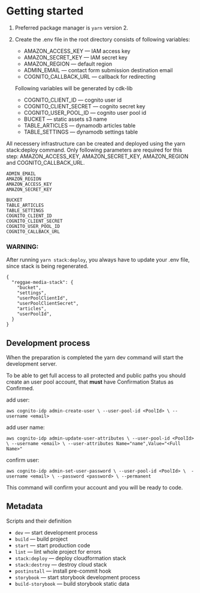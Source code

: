 # Getting started
1. Preferred package manager is `yarn` version 2.
2. Create the .env file in the root directory consists of following variables:

    - AMAZON_ACCESS_KEY —  IAM access key
    - AMAZON_SECRET_KEY — IAM secret key
    - AMAZON_REGION — default region
    - ADMIN_EMAIL — contact form submission destination email
    - COGNITO_CALLBACK_URL — callback for redirecting

    Following variables will be generated by cdk-lib

    - COGNITO_CLIENT_ID — cognito user id
    - COGNITO_CLIENT_SECRET — cognito secret key
    - COGNITO_USER_POOL_ID — cognito user pool id
    - BUCKET — static assets s3 name
    - TABLE_ARTICLES — dynamodb articles table
    - TABLE_SETTINGS — dynamodb settings table

All necessery infrastructure can be created and deployed using the yarn stack:deploy command. Only following parameters are required for this step: AMAZON_ACCESS_KEY, AMAZON_SECRET_KEY, AMAZON_REGION and COGNITO_CALLBACK_URL.

```
ADMIN_EMAIL
AMAZON_REGION
AMAZON_ACCESS_KEY
AMAZON_SECRET_KEY

BUCKET
TABLE_ARTICLES
TABLE_SETTINGS
COGNITO_CLIENT_ID
COGNITO_CLIENT_SECRET
COGNITO_USER_POOL_ID
COGNITO_CALLBACK_URL
```

### WARNING:
After running `yarn stack:deploy`, you always have to update your .env file, since stack is being regenerated.

```
{
  "reggae-media-stack": {
    "bucket",
    "settings",
    "userPoolClientId",
    "userPoolClientSecret",
    "articles",
    "userPoolId",
  }
}
```

## Development process
When the preparation is completed the yarn dev command will start the development server.

To be able to get full access to all protected and public paths you should create an user pool account, that **must** have Confirmation Status as Confirmed.

add user:

```
aws cognito-idp admin-create-user \ --user-pool-id <PoolId> \ --username <email>
```

add user name:

```
aws cognito-idp admin-update-user-attributes \ --user-pool-id <PoolId> \ --username <email> \ --user-attributes Name="name",Value="<Full Name>"
```

confirm user:

```
aws cognito-idp admin-set-user-password \ --user-pool-id <PoolId> \  -username <email> \ --password <password> \ --permanent
```

This command will confirm your account and you will be ready to code.

## Metadata
Scripts and their definition

- `dev` — start development process
- `build` — build project
- `start` — start production code
- `lint` — lint whole project for errors
- `stack:deploy` — deploy cloudformation stack
- `stack:destroy` — destroy cloud stack
- `postinstall` — install pre-commit hook
- `storybook` — start storybook development process
- `build-storybook` — build storybook static data
